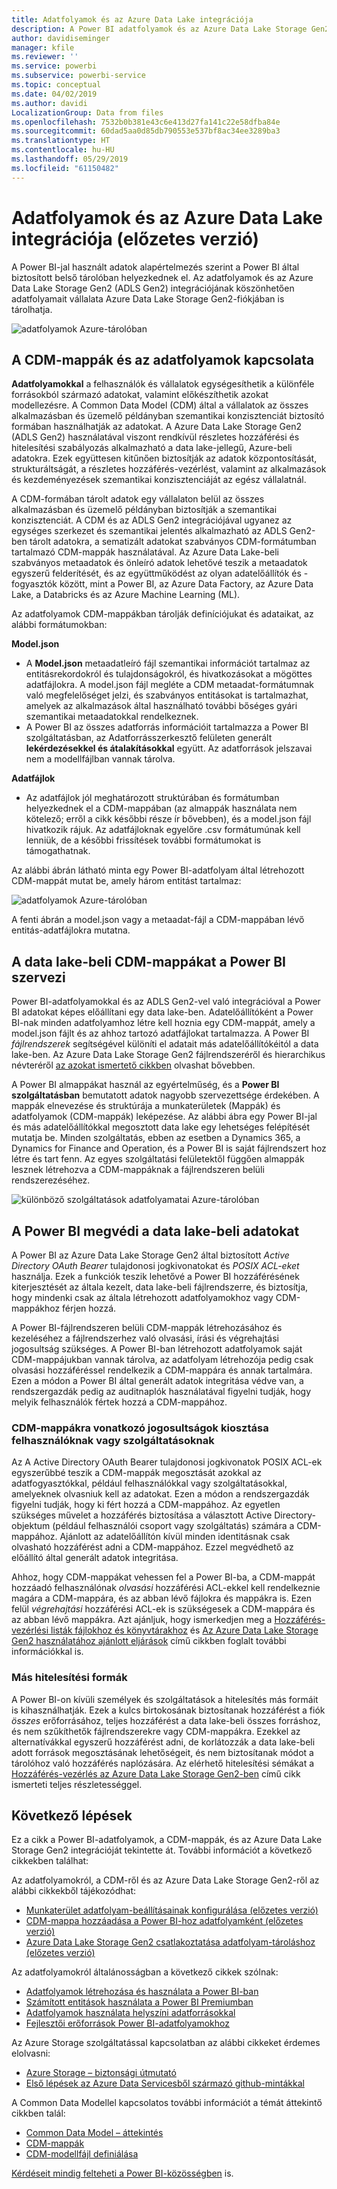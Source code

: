 ```yaml
---
title: Adatfolyamok és az Azure Data Lake integrációja
description: A Power BI adatfolyamok és az Azure Data Lake Storage Gen2 integrációjának áttekintése
author: davidiseminger
manager: kfile
ms.reviewer: ''
ms.service: powerbi
ms.subservice: powerbi-service
ms.topic: conceptual
ms.date: 04/02/2019
ms.author: davidi
LocalizationGroup: Data from files
ms.openlocfilehash: 7532b0b381e43c6e413d27fa141c22e58dfba84e
ms.sourcegitcommit: 60dad5aa0d85db790553e537bf8ac34ee3289ba3
ms.translationtype: HT
ms.contentlocale: hu-HU
ms.lasthandoff: 05/29/2019
ms.locfileid: "61150482"
---
```

# <a name="dataflows-and-azure-data-lake-integration-preview"></a>Adatfolyamok és az Azure Data Lake integrációja (előzetes verzió)

A Power BI-jal használt adatok alapértelmezés szerint a Power BI által biztosított belső tárolóban helyezkednek el. Az adatfolyamok és az Azure Data Lake Storage Gen2 (ADLS Gen2) integrációjának köszönhetően adatfolyamait vállalata Azure Data Lake Storage Gen2-fiókjában is tárolhatja. 

![adatfolyamok Azure-tárolóban](media/service-dataflows-azure-data-lake-integration/dataflows-azure-integration_01.jpg)

## <a name="how-cdm-folders-relate-to-dataflows"></a>A CDM-mappák és az adatfolyamok kapcsolata

**Adatfolyamokkal** a felhasználók és vállalatok egységesíthetik a különféle forrásokból származó adatokat, valamint előkészíthetik azokat modellezésre. A Common Data Model (CDM) által a vállalatok az összes alkalmazásban és üzemelő példányban szemantikai konzisztenciát biztosító formában használhatják az adatokat. A Azure Data Lake Storage Gen2 (ADLS Gen2) használatával viszont rendkívül részletes hozzáférési és hitelesítési szabályozás alkalmazható a data lake-jellegű, Azure-beli adatokra. Ezek együttesen kitűnően biztosítják az adatok központosítását, strukturáltságát, a részletes hozzáférés-vezérlést, valamint az alkalmazások és kezdeményezések szemantikai konzisztenciáját az egész vállalatnál.

A CDM-formában tárolt adatok egy vállalaton belül az összes alkalmazásban és üzemelő példányban biztosítják a szemantikai konzisztenciát. A CDM és az ADLS Gen2 integrációjával ugyanez az egységes szerkezet és szemantikai jelentés alkalmazható az ADLS Gen2-ben tárolt adatokra, a sematizált adatokat szabványos CDM-formátumban tartalmazó CDM-mappák használatával. Az Azure Data Lake-beli szabványos metaadatok és önleíró adatok lehetővé teszik a metaadatok egyszerű felderítését, és az együttműködést az olyan adatelőállítók és -fogyasztók között, mint a Power BI, az Azure Data Factory, az Azure Data Lake, a Databricks és az Azure Machine Learning (ML). 

Az adatfolyamok CDM-mappákban tárolják definíciójukat és adataikat, az alábbi formátumokban:

**Model.json**
* A **Model.json** metaadatleíró fájl szemantikai információt tartalmaz az entitásrekordokról és tulajdonságokról, és hivatkozásokat a mögöttes adatfájlokra. A model.json fájl megléte a CDM metaadat-formátumnak való megfelelőséget jelzi, és szabványos entitásokat is tartalmazhat, amelyek az alkalmazások által használható további bőséges gyári szemantikai metaadatokkal rendelkeznek.
* A Power BI az összes adatforrás információit tartalmazza a Power BI szolgáltatásban, az Adatforrásszerkesztő felületen generált **lekérdezésekkel és átalakításokkal** együtt. Az adatforrások jelszavai nem a modellfájlban vannak tárolva.

**Adatfájlok**
* Az adatfájlok jól meghatározott struktúrában és formátumban helyezkednek el a CDM-mappában (az almappák használata nem kötelező; erről a cikk későbbi része ír bővebben), és a model.json fájl hivatkozik rájuk. Az adatfájloknak egyelőre .csv formátumúnak kell lenniük, de a későbbi frissítések további formátumokat is támogathatnak. 

Az alábbi ábrán látható minta egy Power BI-adatfolyam által létrehozott CDM-mappát mutat be, amely három entitást tartalmaz:

![adatfolyamok Azure-tárolóban](media/service-dataflows-azure-data-lake-integration/dataflows-azure-integration_01.jpg)

A fenti ábrán a model.json vagy a metaadat-fájl a CDM-mappában lévő entitás-adatfájlokra mutatna.

## <a name="power-bi-organizes-cdm-folders-in-the-data-lake"></a>A data lake-beli CDM-mappákat a Power BI szervezi

Power BI-adatfolyamokkal és az ADLS Gen2-vel való integrációval a Power BI adatokat képes előállítani egy data lake-ben. Adatelőállítóként a Power BI-nak minden adatfolyamhoz létre kell hoznia egy CDM-mappát, amely a model.json fájlt és az ahhoz tartozó adatfájlokat tartalmazza. A Power BI *fájlrendszerek* segítségével különíti el adatait más adatelőállítókéitól a data lake-ben. Az Azure Data Lake Storage Gen2 fájlrendszeréről és hierarchikus névteréről [az azokat ismertető cikkben](https://docs.microsoft.com/azure/storage/data-lake-storage/namespace) olvashat bővebben.

A Power BI almappákat használ az egyértelműség, és a **Power BI szolgáltatásban** bemutatott adatok nagyobb szervezettsége érdekében. A mappák elnevezése és struktúrája a munkaterületek (Mappák) és adatfolyamok (CDM-mappák) leképezése. Az alábbi ábra egy Power BI-jal és más adatelőállítókkal megosztott data lake egy lehetséges felépítését mutatja be. Minden szolgáltatás, ebben az esetben a Dynamics 365, a Dynamics for Finance and Operation, és a Power BI is saját fájlrendszert hoz létre és tart fenn. Az egyes szolgáltatási felületektől függően almappák lesznek létrehozva a CDM-mappáknak a fájlrendszeren belüli rendszerezéséhez. 

![különböző szolgáltatások adatfolyamatai Azure-tárolóban](media/service-dataflows-azure-data-lake-integration/dataflows-azure-integration_02.jpg)

## <a name="power-bi-protects-data-in-the-data-lake"></a>A Power BI megvédi a data lake-beli adatokat

A Power BI az Azure Data Lake Storage Gen2 által biztosított *Active Directory OAuth Bearer* tulajdonosi jogkivonatokat és *POSIX ACL-eket* használja. Ezek a funkciók teszik lehetővé a Power BI hozzáférésének kiterjesztését az általa kezelt, data lake-beli fájlrendszerre, és biztosítja, hogy mindenki csak az általa létrehozott adatfolyamokhoz vagy CDM-mappákhoz férjen hozzá. 

A Power BI-fájlrendszeren belüli CDM-mappák létrehozásához és kezeléséhez a fájlrendszerhez való olvasási, írási és végrehajtási jogosultság szükséges. A Power BI-ban létrehozott adatfolyamok saját CDM-mappájukban vannak tárolva, az adatfolyam létrehozója pedig csak olvasási hozzáféréssel rendelkezik a CDM-mappára és annak tartalmára. Ezen a módon a Power BI által generált adatok integritása védve van, a rendszergazdák pedig az auditnaplók használatával figyelni tudják, hogy melyik felhasználók fértek hozzá a CDM-mappához. 

### <a name="authorizing-users-or-services-for-cdm-folders"></a>CDM-mappákra vonatkozó jogosultságok kiosztása felhasználóknak vagy szolgáltatásoknak

Az A Active Directory OAuth Bearer tulajdonosi jogkivonatok POSIX ACL-ek egyszerűbbé teszik a CDM-mappák megosztását azokkal az adatfogyasztókkal, például felhasználókkal vagy szolgáltatásokkal, amelyeknek olvasniuk kell az adatokat. Ezen a módon a rendszergazdák figyelni tudják, hogy ki fért hozzá a CDM-mappához. Az egyetlen szükséges művelet a hozzáférés biztosítása a választott Active Directory-objektum (például felhasználói csoport vagy szolgáltatás) számára a CDM-mappához. Ajánlott az adatelőállítón kívül minden identitásnak csak olvasható hozzáférést adni a CDM-mappához. Ezzel megvédhető az előállító által generált adatok integritása.

Ahhoz, hogy CDM-mappákat vehessen fel a Power BI-ba, a CDM-mappát hozzáadó felhasználónak *olvasási* hozzáférési ACL-ekkel kell rendelkeznie magára a CDM-mappára, és az abban lévő fájlokra és mappákra is. Ezen felül *végrehajtási* hozzáférési ACL-ek is szükségesek a CDM-mappára és az abban lévő mappákra. Azt ajánljuk, hogy ismerkedjen meg a [Hozzáférés-vezérlési listák fájlokhoz és könyvtárakhoz](https://docs.microsoft.com/azure/storage/blobs/data-lake-storage-access-control#access-control-lists-on-files-and-directories) és [Az Azure Data Lake Storage Gen2 használatához ajánlott eljárások](https://docs.microsoft.com/azure/storage/blobs/data-lake-storage-best-practices) című cikkben foglalt további információkkal is.


### <a name="alternative-forms-of-authorization"></a>Más hitelesítési formák

A Power BI-on kívüli személyek és szolgáltatások a hitelesítés más formáit is kihasználhatják. Ezek a kulcs birtokosának biztosítanak hozzáférést a fiók *összes* erőforrásához, teljes hozzáférést a data lake-beli összes forráshoz, és nem szűkíthetők fájlrendszerekre vagy CDM-mappákra. Ezekkel az alternatívákkal egyszerű hozzáférést adni, de korlátozzák a data lake-beli adott források megosztásának lehetőségeit, és nem biztosítanak módot a tárolóhoz való hozzáférés naplózására. Az elérhető hitelesítési sémákat a [Hozzáférés-vezérlés az Azure Data Lake Storage Gen2-ben](https://docs.microsoft.com/azure/storage/blobs/data-lake-storage-access-control
) című cikk ismerteti teljes részletességgel.


## <a name="next-steps"></a>Következő lépések

Ez a cikk a Power BI-adatfolyamok, a CDM-mappák, és az Azure Data Lake Storage Gen2 integrációját tekintette át. További információt a következő cikkekben találhat:

Az adatfolyamokról, a CDM-ről és az Azure Data Lake Storage Gen2-ről az alábbi cikkekből tájékozódhat:

* [Munkaterület adatfolyam-beállításainak konfigurálása (előzetes verzió)](service-dataflows-configure-workspace-storage-settings.md)
* [CDM-mappa hozzáadása a Power BI-hoz adatfolyamként (előzetes verzió)](service-dataflows-add-cdm-folder.md)
* [Azure Data Lake Storage Gen2 csatlakoztatása adatfolyam-tároláshoz (előzetes verzió)](service-dataflows-connect-azure-data-lake-storage-gen2.md)

Az adatfolyamokról általánosságban a következő cikkek szólnak:

* [Adatfolyamok létrehozása és használata a Power BI-ban](service-dataflows-create-use.md)
* [Számított entitások használata a Power BI Premiumban](service-dataflows-computed-entities-premium.md)
* [Adatfolyamok használata helyszíni adatforrásokkal](service-dataflows-on-premises-gateways.md)
* [Fejlesztői erőforrások Power BI-adatfolyamokhoz](service-dataflows-developer-resources.md)

Az Azure Storage szolgáltatással kapcsolatban az alábbi cikkeket érdemes elolvasni:
* [Azure Storage – biztonsági útmutató](https://docs.microsoft.com/azure/storage/common/storage-security-guide)
* [Első lépések az Azure Data Servicesből származó github-mintákkal](https://aka.ms/cdmadstutorial)

A Common Data Modellel kapcsolatos további információt a témát áttekintő cikkben talál:
* [Common Data Model – áttekintés](https://docs.microsoft.com/powerapps/common-data-model/overview)
* [CDM-mappák](https://go.microsoft.com/fwlink/?linkid=2045304)
* [CDM-modellfájl definiálása](https://go.microsoft.com/fwlink/?linkid=2045521)

[Kérdéseit mindig felteheti a Power BI-közösségben](http://community.powerbi.com/) is.

